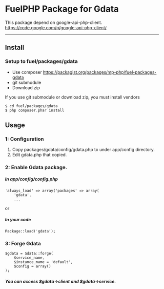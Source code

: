 # FuelPHP Package for Gdata

This package depend on google-api-php-client.  
https://code.google.com/p/google-api-php-client/

***

## Install
### Setup to fuel/packages/gdata
* Use composer https://packagist.org/packages/mp-php/fuel-packages-gdata
* git submodule
* Download zip

If you use git submodule or download zip, you must install vendors

	$ cd fuel/packages/gdata
	$ php composer.phar install

## Usage
### 1: Configuration
1. Copy packages/gdata/config/gdata.php to under app/config directory.  
2. Edit gdata.php that copied.

### 2: Enable Gdata package.
##### In app/config/config.php

	'always_load' => array('packages' => array(
		'gdata',
		...

or

##### In your code

	Package::load('gdata');

### 3: Forge Gdata

	$gdata = Gdata::forge(
		$service_name,
		$instance_name = 'default',
		$config = array()
	);

##### You can access $gdata->client and $gdata->service.

